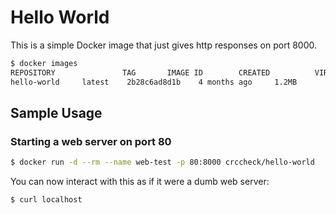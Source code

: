 Hello World
===========

This is a simple Docker image that just gives http responses on port 8000.

```bash
$ docker images 
REPOSITORY               TAG       IMAGE ID        CREATED          VIRTUAL SIZE
hello-world     latest    2b28c6ad8d1b    4 months ago     1.2MB
```


Sample Usage
------------

### Starting a web server on port 80

```bash
$ docker run -d --rm --name web-test -p 80:8000 crccheck/hello-world
```

You can now interact with this as if it were a dumb web server:

```
$ curl localhost
```
